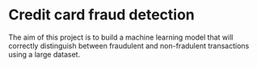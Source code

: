 # Credit card fraud detection

The aim of this project is to build a machine learning model that will correctly distinguish between fraudulent and non-fradulent transactions using a large dataset.
